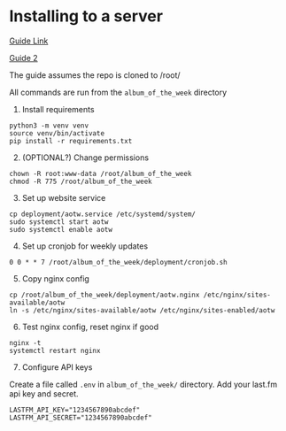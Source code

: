 # Installing to a server

[Guide Link](https://developers.redhat.com/articles/2023/08/17/how-deploy-flask-application-python-gunicorn#the_application)

[Guide 2](https://www.digitalocean.com/community/tutorials/how-to-serve-flask-applications-with-gunicorn-and-nginx-on-ubuntu-22-04)

The guide assumes the repo is cloned to /root/

All commands are run from the `album_of_the_week` directory

1. Install requirements

```
python3 -m venv venv
source venv/bin/activate
pip install -r requirements.txt
```

2. (OPTIONAL?) Change permissions

```
chown -R root:www-data /root/album_of_the_week
chmod -R 775 /root/album_of_the_week
```

3. Set up website service

```
cp deployment/aotw.service /etc/systemd/system/
sudo systemctl start aotw
sudo systemctl enable aotw
```

4. Set up cronjob for weekly updates

```
0 0 * * 7 /root/album_of_the_week/deployment/cronjob.sh
```

5. Copy nginx config

```
cp /root/album_of_the_week/deployment/aotw.nginx /etc/nginx/sites-available/aotw
ln -s /etc/nginx/sites-available/aotw /etc/nginx/sites-enabled/aotw
```

6. Test nginx config, reset nginx if good

```
nginx -t
systemctl restart nginx
```

7. Configure API keys

Create a file called `.env` in `album_of_the_week/` directory.
Add your last.fm api key and secret.
```
LASTFM_API_KEY="1234567890abcdef"
LASTFM_API_SECRET="1234567890abcdef"
```
